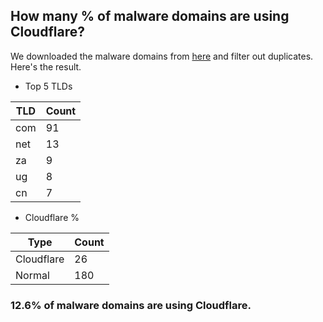 ## How many % of malware domains are using Cloudflare?


We downloaded the malware domains from [here](https://urlhaus.abuse.ch) and filter out duplicates.
Here's the result.


[//]: # (start replacement)


- Top 5 TLDs

| TLD | Count |
| --- | --- |
| com | 91 |
| net | 13 |
| za | 9 |
| ug | 8 |
| cn | 7 |


- Cloudflare %

| Type | Count |
| --- | --- |
| Cloudflare | 26 |
| Normal | 180 |


### 12.6% of malware domains are using Cloudflare.